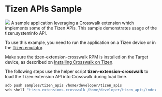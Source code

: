 # Tizen APIs Sample

<img class='sample-thumb' src='assets/sampapp-icon-api.png'>
A sample application leveraging a Crosswalk extension which implements 
some of the Tizen APIs. This sample demonstrates usage of the 
tizen.systeminfo API.

To use this example, you need to run the application on a Tizen device 
or in the [Tizen 
emulator](https://developer.tizen.org/help/index.jsp?topic=%2Forg.tizen.gettingstarted%2Fhtml%2Fdev_env%2Femulator.htm).

Make sure the tizen-extension-crosswalk RPM is installed on the Target 
device, as described on [Installing Crosswalk on 
Tizen](#documentation/installing_crosswalk/tizen).

The following steps use the helper script **tizen-extension-crosswalk** 
to load the Tizen extension API into Crosswalk during load time.
```sh
sdb push samples/tizen_apis /home/developer/tizen_apis
sdb shell "tizen-extensions-crosswalk /home/developer/tizen_apis/index.html"
```
